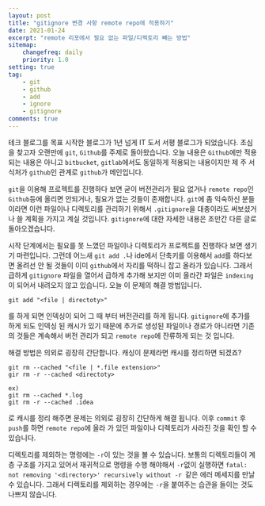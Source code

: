 ```yaml
---
layout: post
title: "gitignore 변경 사항 remote repo에 적용하기"
date: 2021-01-24
excerpt: "remote 리포에서 필요 없는 파일/디렉토리 빼는 방법"
sitemap:
    changefreq: daily
    priority: 1.0
setting: true
tag:
    - git
    - github
    - add
    - ignore
    - gitignore
comments: true
---
```


테크 블로그를 목표 시작한 블로그가 1년 넘게 IT 도서 서평 블로그가 되었습니다. 초심을 찾고자 오랜만에 `git`, `Github`를 주제로 돌아왔습니다. 오늘 내용은 `Github`에만 적용 되는 내용은 아니고 `bitbucket`, `gitlab`에서도 동일하게 적용되는 내용이지만 제 주 서식처가 `github`인 관계로 `github`가 메인입니다.

`git`을 이용해 프로젝트를 진행하다 보면 굳이 버전관리가 필요 없거나 `remote repo`인 `Github`등에 올리면 안되거나, 필요가 없는 것들이 존재합니다. `git`에 좀 익숙하신 분들이라면 이런 파일이나 디렉토리를 관리하기 위해서 `.gitignore`을 대충이라도 써보셨거나 쓸 계획을 가지고 계실 것입니다. `gitignore`에 대한 자세한 내용은 조만간 다른 글로 돌아오겠습니다.

시작 단계에서는 필요를 못 느꼈던 파일이나 디렉토리가 프로젝트를 진행하다 보면 생기기 마련입니다. 그런데 어느새 `git add .`나 ide에서 단축키를 이용해서 `add`를 하다보면 올려선 안 될 것들이 이미 `github`에서 자리를 떡하니 잡고 올라가 있습니다. 그래서 급하게 `gitignore` 파일을 열어서 급하게 추가해 보지만 이미 올라간 파일은 `indexing`이 되어서 내려오지 않고 있습니다. 오늘 이 문제의 해결 방법입니다.

```git
git add "<file | directoty>"
```

를 하게 되면 인덱싱이 되어 그 때 부터 버전관리를 하게 됩니다. `gitignore`에 추가를 하게 되도 인덱싱 된 캐시가 있기 때문에 추가로 생성된 파일이나 경로가 아니라면 기존의 것들은 계속해서 버전 관리가 되고 `remote repo`에 잔류하게 되는 것 입니다.

해결 방법은 의외로 굉장히 간단합니다. 캐싱이 문제라면 캐시를 정리하면 되겠죠?

```git
git rm --cached "<file | *.file extension>"
gir rm -r --cached <directoty>

ex)
git rm --cached *.log
git rm -r --cached .idea
```

로 캐시를 정리 해주면 문제는 의외로 굉장히 간단하게 해결 됩니다. 이후 `commit` 후 `push`를 하면 `remote repo`에 올라 가 있던 파일이나 디렉토리가 사라진 것을 확인 할 수 있습니다.

디렉토리를 제외하는 명령에는 `-r`이 있는 것을 볼 수 있습니다. 보통의 디렉토리들이 계층 구조를 가지고 있어서 재귀적으로 명령을 수행 해야해서 `-r`없이 실행하면 `fatal: not removing '<directory>' recursively without -r `같은 에러 메세지를 만날 수 있습니다. 그래서 디렉토리를 제외하는 경우에는 `-r`을 붙여주는 습관을 들이는 것도 나쁘지 않습니다.
